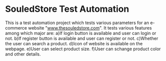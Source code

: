 # SouledStore Test Automation
This is a test automation project which tests various parameters for an e-commerce website "www.thesouledstore.com".
It tests various features among which major are:
a)If login button is available and user can login or not.
b)If register button is available and user can register or not.
c)Whether the user can search a product.
d)Icon of website is available on the webpage.
e)User can select product size.
f)User can schange product color and other details.
